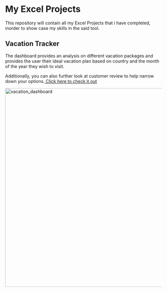 # My Excel Projects
This repository will contain all my Excel Projects that i have completed, inorder to show case my skills in the said tool.  
## Vacation Tracker  
The dashboard provides an analysis on different vacation packages and provides the user their ideal vacation plan based on country and the month of the year they wish to visit.  
  
  Additionally, you can also further look at customer review to help narrow down your options.[ Click here to check it out](Project_1_Vacation_Dashboard)  
    
<img width="1345" height="640" alt="vacation_dashboard" src="https://github.com/user-attachments/assets/26bb7c0f-2071-4af1-a085-776ba7f12142" />






